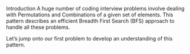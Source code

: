 Introduction
A huge number of coding interview problems involve dealing with Permutations and Combinations of a given set of elements. This pattern describes an efficient Breadth First Search (BFS) approach to handle all these problems.

Let’s jump onto our first problem to develop an understanding of this pattern.
